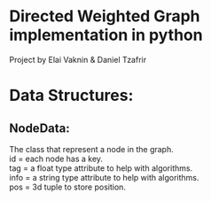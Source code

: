 # Directed Weighted Graph implementation in python
Project by Elai Vaknin & Daniel Tzafrir

# Data Structures:
## NodeData:
The class that represent a node in the graph.</br>
id = each node has a key.</br>
tag = a float type attribute to help with algorithms.</br>
info = a string type attribute to help with algorithms.</br>
pos = 3d tuple to store position.</br>
